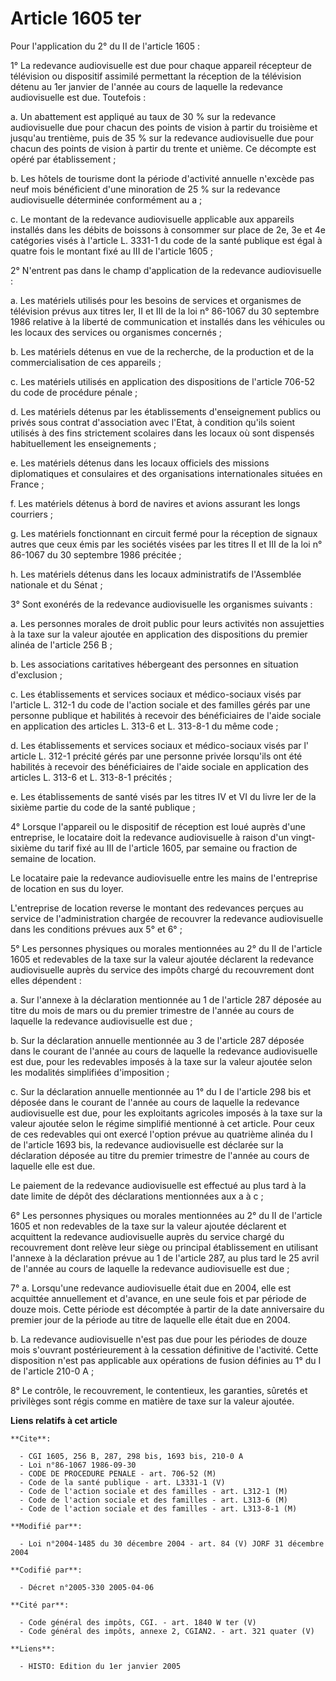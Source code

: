 # Article 1605 ter

Pour l'application du 2° du II de l'article 1605 :

1° La redevance audiovisuelle est due pour chaque appareil récepteur de télévision ou dispositif assimilé permettant la
réception de la télévision détenu au 1er janvier de l'année au cours de laquelle la redevance audiovisuelle est due.
Toutefois :

a. Un abattement est appliqué au taux de 30 % sur la redevance audiovisuelle due pour chacun des points de vision à partir du
troisième et jusqu'au trentième, puis de 35 % sur la redevance audiovisuelle due pour chacun des points de vision à partir du
trente et unième. Ce décompte est opéré par établissement ;

b. Les hôtels de tourisme dont la période d'activité annuelle n'excède pas neuf mois bénéficient d'une minoration de 25 % sur
la redevance audiovisuelle déterminée conformément au a ;

c. Le montant de la redevance audiovisuelle applicable aux appareils installés dans les débits de boissons à consommer sur
place de 2e, 3e et 4e catégories visés à l'article L. 3331-1 du code de la santé publique est égal à quatre fois le montant
fixé au III de l'article 1605 ;

2° N'entrent pas dans le champ d'application de la redevance audiovisuelle :

a. Les matériels utilisés pour les besoins de services et organismes de télévision prévus aux titres Ier, II et III de la loi
n° 86-1067 du 30 septembre 1986 relative à la liberté de communication et installés dans les véhicules ou les locaux des
services ou organismes concernés ;

b. Les matériels détenus en vue de la recherche, de la production et de la commercialisation de ces appareils ;

c. Les matériels utilisés en application des dispositions de l'article 706-52 du code de procédure pénale ;

d. Les matériels détenus par les établissements d'enseignement publics ou privés sous contrat d'association avec l'Etat, à
condition qu'ils soient utilisés à des fins strictement scolaires dans les locaux où sont dispensés habituellement les
enseignements ;

e. Les matériels détenus dans les locaux officiels des missions diplomatiques et consulaires et des organisations
internationales situées en France ;

f. Les matériels détenus à bord de navires et avions assurant les longs courriers ;

g. Les matériels fonctionnant en circuit fermé pour la réception de signaux autres que ceux émis par les sociétés visées par
les titres II et III de la loi n° 86-1067 du 30 septembre 1986 précitée ;

h. Les matériels détenus dans les locaux administratifs de l'Assemblée nationale et du Sénat ;

3° Sont exonérés de la redevance audiovisuelle les organismes suivants :

a. Les personnes morales de droit public pour leurs activités non assujetties à la taxe sur la valeur ajoutée en application
des dispositions du premier alinéa de l'article 256 B ;

b. Les associations caritatives hébergeant des personnes en situation d'exclusion ;

c. Les établissements et services sociaux et médico-sociaux visés par l'article L. 312-1 du code de l'action sociale et des
familles gérés par une personne publique et habilités à recevoir des bénéficiaires de l'aide sociale en application des
articles L. 313-6 et L. 313-8-1 du même code ;

d. Les établissements et services sociaux et médico-sociaux visés par l' article L. 312-1 précité gérés par une personne
privée lorsqu'ils ont été habilités à recevoir des bénéficiaires de l'aide sociale en application des articles L. 313-6 et L.
313-8-1 précités ;

e. Les établissements de santé visés par les titres IV et VI du livre Ier de la sixième partie du code de la santé publique ;

4° Lorsque l'appareil ou le dispositif de réception est loué auprès d'une entreprise, le locataire doit la redevance
audiovisuelle à raison d'un vingt-sixième du tarif fixé au III de l'article 1605, par semaine ou fraction de semaine de
location.

Le locataire paie la redevance audiovisuelle entre les mains de l'entreprise de location en sus du loyer.

L'entreprise de location reverse le montant des redevances perçues au service de l'administration chargée de recouvrer la
redevance audiovisuelle dans les conditions prévues aux 5° et 6° ;

5° Les personnes physiques ou morales mentionnées au 2° du II de l'article 1605 et redevables de la taxe sur la valeur
ajoutée déclarent la redevance audiovisuelle auprès du service des impôts chargé du recouvrement dont elles dépendent :

a. Sur l'annexe à la déclaration mentionnée au 1 de l'article 287 déposée au titre du mois de mars ou du premier trimestre de
l'année au cours de laquelle la redevance audiovisuelle est due ;

b. Sur la déclaration annuelle mentionnée au 3 de l'article 287 déposée dans le courant de l'année au cours de laquelle la
redevance audiovisuelle est due, pour les redevables imposés à la taxe sur la valeur ajoutée selon les modalités simplifiées
d'imposition ;

c. Sur la déclaration annuelle mentionnée au 1° du I de l'article 298 bis et déposée dans le courant de l'année au cours de
laquelle la redevance audiovisuelle est due, pour les exploitants agricoles imposés à la taxe sur la valeur ajoutée selon le
régime simplifié mentionné à cet article. Pour ceux de ces redevables qui ont exercé l'option prévue au quatrième alinéa du I
de l'article 1693 bis, la redevance audiovisuelle est déclarée sur la déclaration déposée au titre du premier trimestre de
l'année au cours de laquelle elle est due.

Le paiement de la redevance audiovisuelle est effectué au plus tard à la date limite de dépôt des déclarations mentionnées
aux a à c ;

6° Les personnes physiques ou morales mentionnées au 2° du II de l'article 1605 et non redevables de la taxe sur la valeur
ajoutée déclarent et acquittent la redevance audiovisuelle auprès du service chargé du recouvrement dont relève leur siège ou
principal établissement en utilisant l'annexe à la déclaration prévue au 1 de l'article 287, au plus tard le 25 avril de
l'année au cours de laquelle la redevance audiovisuelle est due ;

7° a. Lorsqu'une redevance audiovisuelle était due en 2004, elle est acquittée annuellement et d'avance, en une seule fois et
par période de douze mois. Cette période est décomptée à partir de la date anniversaire du premier jour de la période au
titre de laquelle elle était due en 2004.

b. La redevance audiovisuelle n'est pas due pour les périodes de douze mois s'ouvrant postérieurement à la cessation
définitive de l'activité. Cette disposition n'est pas applicable aux opérations de fusion définies au 1° du I de l'article
210-0 A ;

8° Le contrôle, le recouvrement, le contentieux, les garanties, sûretés et privilèges sont régis comme en matière de taxe sur
la valeur ajoutée.

**Liens relatifs à cet article**

	**Cite**:

	  - CGI 1605, 256 B, 287, 298 bis, 1693 bis, 210-0 A
	  - Loi n°86-1067 1986-09-30
	  - CODE DE PROCEDURE PENALE - art. 706-52 (M)
	  - Code de la santé publique - art. L3331-1 (V)
	  - Code de l'action sociale et des familles - art. L312-1 (M)
	  - Code de l'action sociale et des familles - art. L313-6 (M)
	  - Code de l'action sociale et des familles - art. L313-8-1 (M)

	**Modifié par**:

	  - Loi n°2004-1485 du 30 décembre 2004 - art. 84 (V) JORF 31 décembre 2004

	**Codifié par**:

	  - Décret n°2005-330 2005-04-06

	**Cité par**:

	  - Code général des impôts, CGI. - art. 1840 W ter (V)
	  - Code général des impôts, annexe 2, CGIAN2. - art. 321 quater (V)

	**Liens**:

	  - HISTO: Edition du 1er janvier 2005
